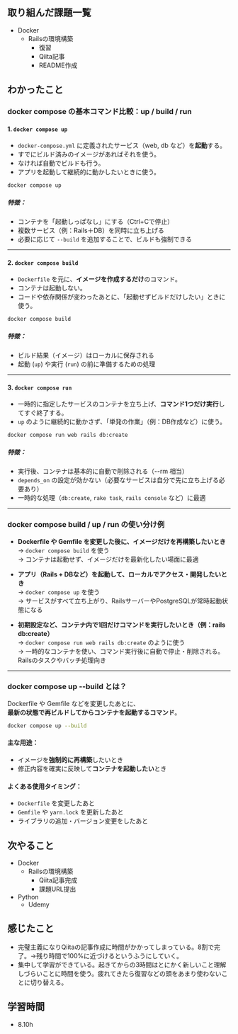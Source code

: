 ## 取り組んだ課題一覧  
- Docker
  - Railsの環境構築
    - 復習
    - Qiita記事
    - README作成

## わかったこと
### docker compose の基本コマンド比較：up / build / run

#### 1. `docker compose up`
- `docker-compose.yml` に定義されたサービス（web, db など）を**起動**する。
- すでにビルド済みのイメージがあればそれを使う。
- なければ自動でビルドも行う。
- アプリを起動して継続的に動かしたいときに使う。

```bash
docker compose up
```

##### 特徴：
- コンテナを「起動しっぱなし」にする（Ctrl+Cで停止）
- 複数サービス（例：Rails＋DB）を同時に立ち上げる
- 必要に応じて `--build` を追加することで、ビルドも強制できる

---

#### 2. `docker compose build`
- `Dockerfile` を元に、**イメージを作成するだけ**のコマンド。
- コンテナは起動しない。
- コードや依存関係が変わったあとに、「起動せずビルドだけしたい」ときに使う。

```bash
docker compose build
```

##### 特徴：
- ビルド結果（イメージ）はローカルに保存される
- 起動 (`up`) や実行 (`run`) の前に準備するための処理

---

#### 3. `docker compose run`
- 一時的に指定したサービスのコンテナを立ち上げ、**コマンド1つだけ実行**してすぐ終了する。
- `up` のように継続的に動かさず、「単発の作業」（例：DB作成など）に使う。

```bash
docker compose run web rails db:create
```

##### 特徴：
- 実行後、コンテナは基本的に自動で削除される（--rm 相当）
- `depends_on` の設定が効かない（必要なサービスは自分で先に立ち上げる必要あり）
- 一時的な処理（`db:create`, `rake task`, `rails console` など）に最適

---

### docker compose build / up / run の使い分け例

- **Dockerfile や Gemfile を変更した後に、イメージだけを再構築したいとき**  
  → `docker compose build` を使う  
  → コンテナは起動せず、イメージだけを最新化したい場面に最適

- **アプリ（Rails + DBなど）を起動して、ローカルでアクセス・開発したいとき**  
  → `docker compose up` を使う  
  → サービスがすべて立ち上がり、RailsサーバーやPostgreSQLが常時起動状態になる

- **初期設定など、コンテナ内で1回だけコマンドを実行したいとき（例：rails db:create）**  
  → `docker compose run web rails db:create` のように使う  
  → 一時的なコンテナを使い、コマンド実行後に自動で停止・削除される。Railsのタスクやバッチ処理向き

---

### docker compose up --build とは？

Dockerfile や Gemfile などを変更したあとに、  
**最新の状態で再ビルドしてからコンテナを起動するコマンド**。

```bash
docker compose up --build
```

#### 主な用途：
- イメージを**強制的に再構築**したいとき
- 修正内容を確実に反映して**コンテナを起動したい**とき

#### よくある使用タイミング：
- `Dockerfile` を変更したあと
- `Gemfile` や `yarn.lock` を更新したあと
- ライブラリの追加・バージョン変更をしたあと

## 次やること
- Docker
  - Railsの環境構築
    - Qiita記事完成
    - 課題URL提出
- Python
  - Udemy 

## 感じたこと
- 完璧主義になりQiitaの記事作成に時間がかかってしまっている。8割で完了。→残り時間で100%に近づけるというふうにしていく。
- 集中して学習ができている。起きてからの3時間はとにかく新しいこと理解しづらいことに時間を使う。疲れてきたら復習などの頭をあまり使わないことに切り替える。

## 学習時間
- 8.10h
